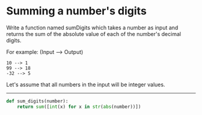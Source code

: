 # Summing a number's digits

Write a function named sumDigits which takes a number as input and returns the sum of the absolute value of each of the number's decimal digits.

For example: (Input --> Output)

```
10 --> 1
99 --> 18
-32 --> 5
```
Let's assume that all numbers in the input will be integer values.

---

```py
def sum_digits(number):
    return sum([int(x) for x in str(abs(number))])

```
